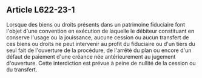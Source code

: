 Article L622-23-1
----
Lorsque des biens ou droits présents dans un patrimoine fiduciaire font l'objet
d'une convention en exécution de laquelle le débiteur constituant en conserve
l'usage ou la jouissance, aucune cession ou aucun transfert de ces biens ou
droits ne peut intervenir au profit du fiduciaire ou d'un tiers du seul fait de
l'ouverture de la procédure, de l'arrêté du plan ou encore d'un défaut de
paiement d'une créance née antérieurement au jugement d'ouverture. Cette
interdiction est prévue à peine de nullité de la cession ou du transfert.
